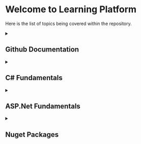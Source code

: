 # Welcome to Learning Platform

Here is the list of topics being covered within the repository.
<details>
<summary>

## Github Documentation
</summary>
<p>

- [Github Documentation Syntax](docs/Github/Github_Documentation_Syntax.md)
</p>
</details>

<details>
<summary>

## C# Fundamentals
</summary>
<p>

- [Core C# Programming Constructs - Part 01](docs/CSharpFundamentals/CSharp_Programming_Constructs_Part01.md)
- [Core C# Programming Constructs - Part 02](docs/CSharpFundamentals/CSharp_Programming_Constructs_Part02.md)
- [Object Oriented Programming with C#](docs/CSharpFundamentals/CSharp_Object_Oriented_Programming.md)
</p>
</details>

<details>
<summary>


## ASP.Net Fundamentals
</summary>
<p>
</p>
</details>

<details>
<summary>

## Nuget Packages
</summary>
<p>

</p>
</details>